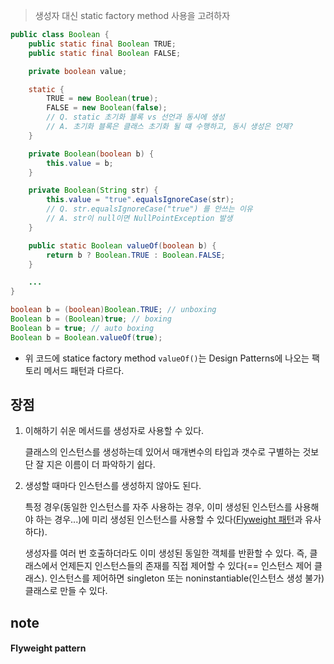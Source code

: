 > 생성자 대신 static factory method 사용을 고려하자

```java
public class Boolean {
	public static final Boolean TRUE;
	public static final Boolean FALSE;

	private boolean value;

	static {
		TRUE = new Boolean(true);
		FALSE = new Boolean(false);
		// Q. static 초기화 블록 vs 선언과 동시에 생성
		// A. 초기화 블록은 클래스 초기화 될 떄 수행하고, 동시 생성은 언제?
	}

	private Boolean(boolean b) {
		this.value = b;
	}

	private Boolean(String str) {
		this.value = "true".equalsIgnoreCase(str);
		// Q. str.equalsIgnoreCase("true") 를 안쓰는 이유
		// A. str이 null이면 NullPointException 발생
	}

	public static Boolean valueOf(boolean b) {
		return b ? Boolean.TRUE : Boolean.FALSE;
	}

	...
}
```

```java
boolean b = (boolean)Boolean.TRUE; // unboxing
Boolean b = (Boolean)true; // boxing
Boolean b = true; // auto boxing
Boolean b = Boolean.valueOf(true);
```

- 위 코드에 statice factory method `valueOf()`는 Design Patterns에 나오는 팩토리 메서드 패턴과 다르다.

## 장점

1. 이해하기 쉬운 메서드를 생성자로 사용할 수 있다.

	클래스의 인스턴스를 생성하는데 있어서 매개변수의 타입과 갯수로 구별하는 것보단 잘 지은 이름이 더 파악하기 쉽다.

2. 생성할 때마다 인스턴스를 생성하지 않아도 된다.

	특정 경우(동일한 인스턴스를 자주 사용하는 경우, 이미 생성된 인스턴스를 사용해야 하는 경우...)에 미리 생성된 인스턴스를 사용할 수 있다([Flyweight 패턴](#flyweight-pattern)과 유사하다).

	생성자를 여러 번 호출하더라도 이미 생성된 동일한 객체를 반환할 수 있다. 즉, 클래스에서 언제든지 인스턴스들의 존재를 직접 제어할 수 있다(== 인스턴스 제어 클래스). 인스턴스를 제어하면 singleton 또는 noninstantiable(인스턴스 생성 불가) 클래스로 만들 수 있다.

## note

#### Flyweight pattern

